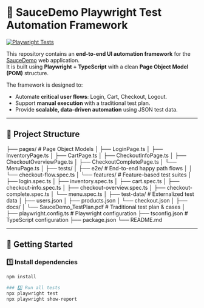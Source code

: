 # 🧪 SauceDemo Playwright Test Automation Framework  

[![Playwright Tests](https://github.com/your-username/saucedemo-playwright/actions/workflows/playwright.yml/badge.svg)](https://github.com/your-username/saucedemo-playwright/actions)  

This repository contains an **end-to-end UI automation framework** for the [SauceDemo](https://www.saucedemo.com/) web application.  
It is built using **Playwright + TypeScript** with a clean **Page Object Model (POM)** structure.  

The framework is designed to:  
- Automate **critical user flows**: Login, Cart, Checkout, Logout.  
- Support **manual execution** with a traditional test plan.  
- Provide **scalable, data-driven automation** using JSON test data.  

---

## 📂 Project Structure 
├── pages/ # Page Object Models
│ ├── LoginPage.ts
│ ├── InventoryPage.ts
│ ├── CartPage.ts
│ ├── CheckoutInfoPage.ts
│ ├── CheckoutOverviewPage.ts
│ ├── CheckoutCompletePage.ts
│ └── MenuPage.ts
│
├── tests/
│ ├── e2e/ # End-to-end happy path flows
│ │ └── checkout-flow.spec.ts
│ └── features/ # Feature-based test suites
│ ├── login.spec.ts
│ ├── inventory.spec.ts
│ ├── cart.spec.ts
│ ├── checkout-info.spec.ts
│ ├── checkout-overview.spec.ts
│ ├── checkout-complete.spec.ts
│ └── menu.spec.ts
│
├── test-data/ # Externalized test data
│ ├── users.json
│ ├── products.json
│ └── checkout.json
│
├── docs/
│ └── SauceDemo_TestPlan.pdf # Traditional test plan & cases
│
├── playwright.config.ts # Playwright configuration
├── tsconfig.json # TypeScript configuration
├── package.json
└── README.md


---

## 🚀 Getting Started  

### 1️⃣ Install dependencies  

```bash
npm install

### 2️⃣ Run all tests
npx playwright test
npx playwright show-report



